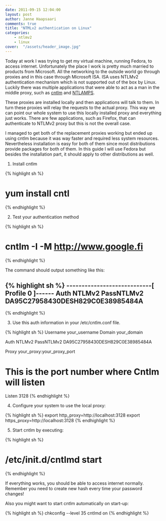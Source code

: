 ```yaml
---
date: 2011-09-15 12:04:00
layout: post
author: Janne Haapsaari
comments: true
title: "NTMLv2 authentication on Linux"
categories:
    - ntlmv2
    - linux
cover:  "/assets/header_image.jpg"
---
```


Today at work I was trying to get my virtual machine, running Fedora, to
access internet. Unfortunately the place I work is pretty much married to
products from Microsoft. All the networking to the outside world go through
proxies and in this case through Microsoft ISA. ISA uses NTLMv2 authentication
mechanism which is not supported out of the box by Linux. Luckily there was
multiple applications that were able to act as a man in the middle proxy, such
as [cntlm](http://cntlm.sourceforge.net/) and
[NTLAMPS](http://ntlmaps.sourceforge.net/).

These proxies are installed locally and then applications will talk to them.
In turn these proxies will relay the requests to the actual proxy. This way we
can point our whole system to use this locally installed proxy and everything
just works. There are few applications, such as Firefox, that can authenticate
to NTLMv2 proxy but this is not the overall case.

I managed to get both of the replacement proxies working but ended up using
cntlm because it was way faster and required less system resources.
Nevertheless installation is easy for both of them since most distributions
provide packages for both of them. In this guide I will use Fedora but besides
the installation part, it should apply to other distributions as well.

1. Install cntlm

{% highlight sh %}
# yum install cntl
{% endhighlight %}

2. Test your authentication method

{% highlight sh %}
# cntlm -I -M http://www.google.fi
{% endhighlight %}

The command should output something like this:

{% highlight sh %}
----------------------------[ Profile 0 ]------
Auth NTLMv2
PassNTLMv2 DA95C27958430DESH829C0E38985484A
------------------------------------------------
{% endhighlight %}



3. Use this auth information in your /etc/cntlm.conf file.

{% highlight sh %}
Username        your_username
Domain          your_domain

Auth            NTLMv2
PassNTLMv2      DA95C27958430DESH829C0E38985484A

Proxy           your_proxy:your_proxy_port

# This is the port number where Cntlm will listen
Listen        3128
{% endhighlight %}

4. Configure your system to use the local proxy:

{% highlight sh %}
export http_proxy=http://localhost:3128
export https_proxy=http://localhost:3128
{% endhighlight %}

5. Start cntlm by executing:

{% highlight sh %}
# /etc/init.d/cntlmd start
{% endhighlight %}

If everything works, you should be able to access internet normally. Remember
you need to create new hash every time your password changes!

Also you might want to start cntlm automatically on start-up:

{% highlight sh %}
chkconfig --level 35 cntlmd on
{% endhighlight %}
